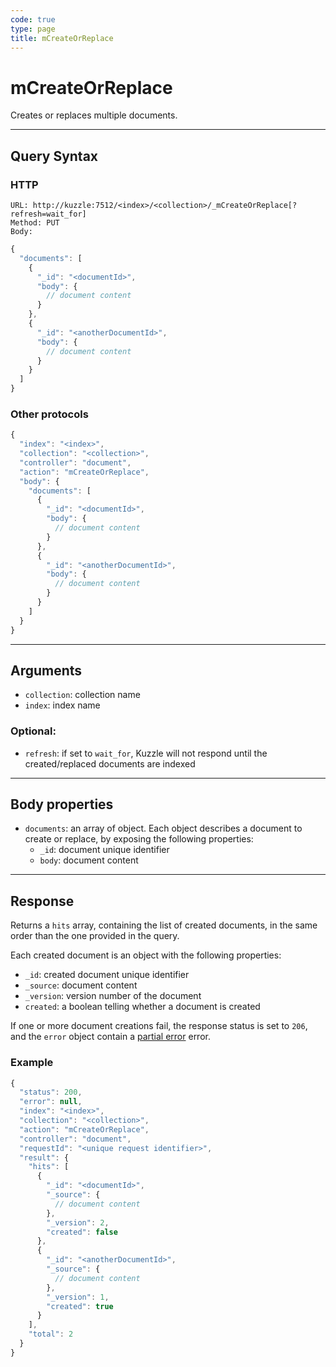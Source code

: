 ```yaml
---
code: true
type: page
title: mCreateOrReplace
---
```


# mCreateOrReplace



Creates or replaces multiple documents.

---

## Query Syntax

### HTTP

```http
URL: http://kuzzle:7512/<index>/<collection>/_mCreateOrReplace[?refresh=wait_for]
Method: PUT
Body:
```

```js
{
  "documents": [
    {
      "_id": "<documentId>",
      "body": {
        // document content
      }
    },
    {
      "_id": "<anotherDocumentId>",
      "body": {
        // document content
      }
    }
  ]
}
```

### Other protocols

```js
{
  "index": "<index>",
  "collection": "<collection>",
  "controller": "document",
  "action": "mCreateOrReplace",
  "body": {
    "documents": [
      {
        "_id": "<documentId>",
        "body": {
          // document content
        }
      },
      {
        "_id": "<anotherDocumentId>",
        "body": {
          // document content
        }
      }
    ]
  }
}
```

---

## Arguments

- `collection`: collection name
- `index`: index name

### Optional:

- `refresh`: if set to `wait_for`, Kuzzle will not respond until the created/replaced documents are indexed

---

## Body properties

- `documents`: an array of object. Each object describes a document to create or replace, by exposing the following properties:
  - `_id`: document unique identifier
  - `body`: document content

---

## Response

Returns a `hits` array, containing the list of created documents, in the same order than the one provided in the query.

Each created document is an object with the following properties:

- `_id`: created document unique identifier
- `_source`: document content
- `_version`: version number of the document
- `created`: a boolean telling whether a document is created

If one or more document creations fail, the response status is set to `206`, and the `error` object contain a [partial error](/core/1/api/essentials/errors/handling#partialerror) error.

### Example

```js
{
  "status": 200,
  "error": null,
  "index": "<index>",
  "collection": "<collection>",
  "action": "mCreateOrReplace",
  "controller": "document",
  "requestId": "<unique request identifier>",
  "result": {
    "hits": [
      {
        "_id": "<documentId>",
        "_source": {
          // document content
        },
        "_version": 2,
        "created": false
      },
      {
        "_id": "<anotherDocumentId>",
        "_source": {
          // document content
        },
        "_version": 1,
        "created": true
      }
    ],
    "total": 2
  }
}
```
